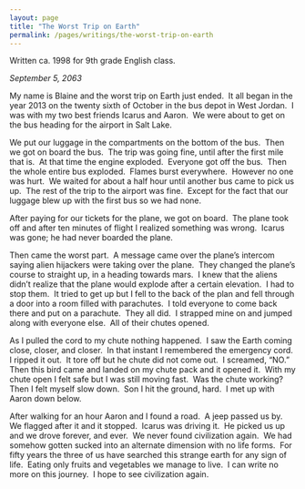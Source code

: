 ```yaml
---
layout: page
title: "The Worst Trip on Earth"
permalink: /pages/writings/the-worst-trip-on-earth
---
```

<!-- wp:paragraph {"textColor":"very-dark-gray","backgroundColor":"very-light-gray","fontSize":"small"} -->
<p class="has-text-color has-background has-small-font-size has-very-dark-gray-color has-very-light-gray-background-color">Written ca. 1998 for 9th grade English class.</p>
<!-- /wp:paragraph -->

<!-- wp:paragraph -->
<p><em>September 5, 2063</em></p>
<!-- /wp:paragraph -->

<!-- wp:paragraph -->
<p>My name is Blaine and the worst trip on Earth just ended.  It all began in the year 2013 on the twenty sixth of October in the bus depot in West Jordan.  I was with my two best friends Icarus and Aaron.  We were about to get on the bus heading for the airport in Salt Lake.</p>
<!-- /wp:paragraph -->

<!-- wp:paragraph -->
<p>We put our luggage in the compartments on the bottom of the bus.  Then we got on board the bus.  The trip was going fine, until after the first mile that is.  At that time the engine exploded.  Everyone got off the bus.  Then the whole entire bus exploded.  Flames burst everywhere.  However no one was hurt.  We waited for about a half hour until another bus came to pick us up.  The rest of the trip to the airport was fine.  Except for the fact that our luggage blew up with the first bus so we had none.</p>
<!-- /wp:paragraph -->

<!-- wp:paragraph -->
<p>After paying for our tickets for the plane, we got on board.  The plane took off and after ten minutes of flight I realized something was wrong.  Icarus was gone; he had never boarded the plane.</p>
<!-- /wp:paragraph -->

<!-- wp:paragraph -->
<p>Then came the worst part.  A message came over the plane’s intercom saying alien hijackers were taking over the plane.  They changed the plane’s course to straight up, in a heading towards mars.  I knew that the aliens didn’t realize that the plane would explode after a certain elevation.  I had to stop them.  It tried to get up but I fell to the back of the plan and fell through a door into a room filled with parachutes.  I told everyone to come back there and put on a parachute.  They all did.  I strapped mine on and jumped along with everyone else.  All of their chutes opened.</p>
<!-- /wp:paragraph -->

<!-- wp:paragraph -->
<p>As I pulled the cord to my chute nothing happened.  I saw the Earth coming close, closer, and closer.  In that instant I remembered the emergency cord.  I ripped it out.  It tore off but he chute did not come out.  I screamed, “NO.”  Then this bird came and landed on my chute pack and it opened it.  With my chute open I felt safe but I was still moving fast.  Was the chute working?  Then I felt myself slow down.  Son I hit the ground, hard.  I met up with Aaron down below.</p>
<!-- /wp:paragraph -->

<!-- wp:paragraph -->
<p>After walking for
an hour Aaron and I found a road.&nbsp; A jeep
passed us by.&nbsp; We flagged after it and it
stopped.&nbsp; Icarus was driving it.&nbsp; He picked us up and we drove forever, and
ever.&nbsp; We never found civilization
again.&nbsp; We had somehow gotten sucked into
an alternate dimension with no life forms.&nbsp;
For fifty years the three of us have searched this strange earth for any
sign of life.&nbsp; Eating only fruits and
vegetables we manage to live.&nbsp; I can
write no more on this journey.&nbsp; I hope to
see civilization again.</p>
<!-- /wp:paragraph -->

